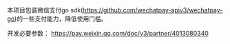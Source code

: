 本项目包装微信支付go sdk(https://github.com/wechatpay-apiv3/wechatpay-go)的一些支付能力，降低使用门槛。

开发必要参数： https://pay.weixin.qq.com/doc/v3/partner/4013080340

